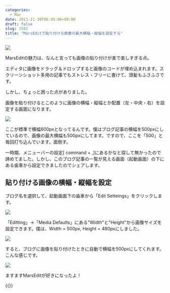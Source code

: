 ```yaml
---
categories:
  - Mac
date: 2011-11-30T06:45:06+09:00
draft: false
slug: 1562
title: "MarsEditで貼り付ける画像の最大横幅・縦幅を設定する"
---
```


![](/images/2011/11/1562_1.png)

MarsEditの魅力は、なんと言っても画像の貼り付けが楽で楽しすぎる点。

エディタに画像をドラッグ＆ドロップすると画像のコードが埋め込まれます。スクリーンショット多用の記事でもストレス・フリーに書けて、頭髪もふさふさです。

しかし、ちょっと困った点がありました。

画像を貼り付けるとこのように画像の横幅・縦幅とか配置（左・中央・右）を設定する画面になります。

![](/images/2011/11/1562_2.png)

ここが標準で横幅600pxとなってるんです。僕はブログ記事の横幅を500pxにしているので、画像の最大横幅も500pxにしてます。ですので、ここを「500」と毎回打ち込んでいます。面倒す。

一時期、メニューバーの設定[ command + ,]にあるかなと探して無かったので諦めてました。しかし、このブログ記事の一覧が見える画面（起動画面）の下にある歯車から設定できましたのでシェアします。

## 貼り付ける画像の横幅・縦幅を設定

ブログ名を選択して、起動画面下の歯車から「Edit Setteings」をクリックします。

![](/images/2011/11/1562_3.png)

「Editting」→「Media Defaults」にある"Width"と"Height"から画像サイズを設定できます。僕は、Width = 500px, Height = 480pxにしました。

![](/images/2011/11/1562_4.png)

すると、ブログに画像を貼り付けたときに自動で横幅を500pxにしてくれます。こんな感じです。

![](/images/2011/11/1562_5.png)

ますますMarsEditが好きになったよ！

{{<app id="402376225" title="MarsEdit 3.4（￥3,450）" src="http://a2.mzstatic.com/us/r1000/077/Purple/f7/fa/95/mzi.wavznjyq.100x100-75.png">}}
